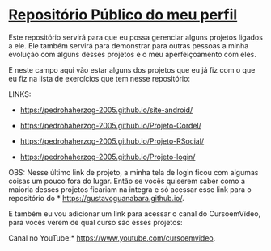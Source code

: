 # [Repositório Público do meu perfil](https://github.com/pedrohaherzog-2005)

Este repositório servirá para que eu possa gerenciar alguns projetos ligados a ele. Ele também servirá para demonstrar para outras pessoas a minha evolução com alguns desses projetos e o meu aperfeiçoamento com eles.

E neste campo aqui vão estar alguns dos projetos que eu já fiz com o que eu fiz na lista de exercícios que tem nesse repositório:

LINKS:

* https://pedrohaherzog-2005.github.io/site-android/

* https://pedrohaherzog-2005.github.io/Projeto-Cordel/

* https://pedrohaherzog-2005.github.io/Projeto-RSocial/

* https://pedrohaherzog-2005.github.io/Projeto-login/

OBS: Nesse último link de projeto, a minha tela de login ficou com algumas coisas um pouco fora do lugar. Então se vocês quiserem saber como a maioria desses projetos ficariam na integra e só acessar esse link para o repositório do * https://gustavoguanabara.github.io/.

E também eu vou adicionar um link para acessar o canal do CursoemVídeo, para vocês verem de qual curso são esses projetos:

Canal no YouTube:* https://www.youtube.com/cursoemvideo.
 
